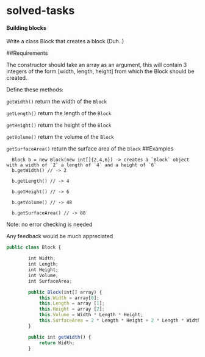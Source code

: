 # solved-tasks
#### Building blocks
     
  Write a class Block that creates a block (Duh..)
  
  ##Requirements
  
  The constructor should take an array as an argument, this will contain 3 integers of the form [width, length, height] from which the Block should be created.
  
  Define these methods:
  
  `getWidth()` return the width of the `Block`
  
  `getLength()` return the length of the `Block`
  
  `getHeight()` return the height of the `Block`
  
  `getVolume()` return the volume of the `Block`
  
  `getSurfaceArea()` return the surface area of the `Block`
  ##Examples
  
      Block b = new Block(new int[]{2,4,6}) -> creates a `Block` object with a width of `2` a length of `4` and a height of `6`
      b.getWidth() // -> 2
  
      b.getLength() // -> 4
  
      b.getHeight() // -> 6
  
      b.getVolume() // -> 48
  
      b.getSurfaceArea() // -> 88
  Note: no error checking is needed
  
  Any feedback would be much appreciated
   
   
   
```javascript
public class Block {

        int Width;
        int Length;
        int Height;
        int Volume;
        int SurfaceArea;

        public Block(int[] array) {
            this.Width = array[0];
            this.Length = array [1];
            this.Height = array [2];
            this.Volume = Width * Length * Height;
            this.SurfaceArea = 2 * Length * Height + 2 * Length * Width + 2 * Width * Height;
        }

        public int getWidth() {
            return Width;
        }



```
